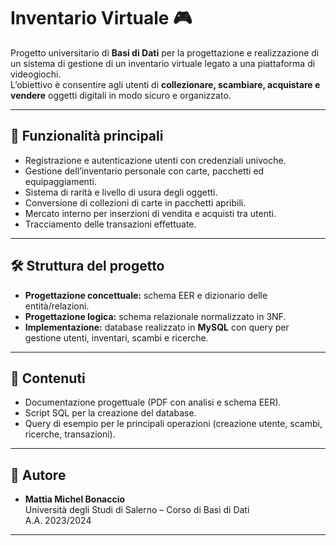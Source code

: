 # Inventario Virtuale 🎮

Progetto universitario di **Basi di Dati** per la progettazione e realizzazione di un sistema di gestione di un inventario virtuale legato a una piattaforma di videogiochi.  
L’obiettivo è consentire agli utenti di **collezionare, scambiare, acquistare e vendere** oggetti digitali in modo sicuro e organizzato.

---

## 🚀 Funzionalità principali
- Registrazione e autenticazione utenti con credenziali univoche.  
- Gestione dell’inventario personale con carte, pacchetti ed equipaggiamenti.  
- Sistema di rarità e livello di usura degli oggetti.  
- Conversione di collezioni di carte in pacchetti apribili.  
- Mercato interno per inserzioni di vendita e acquisti tra utenti.  
- Tracciamento delle transazioni effettuate.  

---

## 🛠 Struttura del progetto
- **Progettazione concettuale:** schema EER e dizionario delle entità/relazioni.  
- **Progettazione logica:** schema relazionale normalizzato in 3NF.  
- **Implementazione:** database realizzato in **MySQL** con query per gestione utenti, inventari, scambi e ricerche.  

---

## 📂 Contenuti
- Documentazione progettuale (PDF con analisi e schema EER).  
- Script SQL per la creazione del database.  
- Query di esempio per le principali operazioni (creazione utente, scambi, ricerche, transazioni).  

---

## 👤 Autore
- **Mattia Michel Bonaccio**  
Università degli Studi di Salerno – Corso di Basi di Dati  
A.A. 2023/2024  

---
